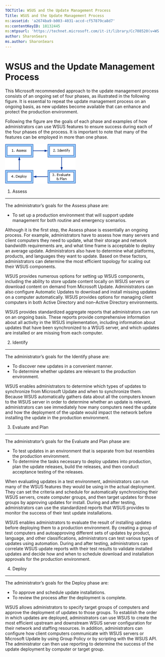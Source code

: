 ```yaml
---
TOCTitle: WSUS and the Update Management Process
Title: WSUS and the Update Management Process
ms:assetid: 'a2674ba9-b003-4031-accd-cf57879ca8d7'
ms:contentKeyID: 18132445
ms:mtpsurl: 'https://technet.microsoft.com/it-it/library/Cc708520(v=WS.10)'
author: SharonSears
ms.author: SharonSears
---
```


WSUS and the Update Management Process
======================================

This Microsoft recommended approach to the update management process consists of an ongoing set of four phases, as illustrated in the following figure. It is essential to repeat the update management process on an ongoing basis, as new updates become available that can enhance and protect the production environment.

Following the figure are the goals of each phase and examples of how administrators can use WSUS features to ensure success during each of the four phases of the process. It is important to note that many of the features can be employed in more than one phase.

![](/security-updates/images/Cc708520.dfdf34ec-7b30-4462-b807-e10a7347b771(WS.10).gif)
1. Assess
---------

The administrator’s goals for the Assess phase are:

-   To set up a production environment that will support update management for both routine and emergency scenarios.

Although it is the first step, the Assess phase is essentially an ongoing process. For example, administrators have to assess how many servers and client computers they need to update, what their storage and network bandwidth requirements are, and what time frame is acceptable to deploy an average update. Administrators also have to determine what platforms, products, and languages they want to update. Based on these factors, administrators can determine the most efficient topology for scaling out their WSUS components.

WSUS provides numerous options for setting up WSUS components, including the ability to store update content locally on WSUS servers or download content on demand from Microsoft Update. Administrators can also configure Automatic Updates to download and install missing updates on a computer automatically. WSUS provides options for managing client computers in both Active Directory and non–Active Directory environments.

WSUS provides standardized aggregate reports that administrators can run on an ongoing basis. These reports provide comprehensive information about all activity in the WSUS implementation, including information about updates that have been synchronized to a WSUS server, and which updates are installed or are missing from each computer.

2. Identify
-----------

The administrator’s goals for the Identify phase are:

-   To discover new updates in a convenient manner.
-   To determine whether updates are relevant to the production environment.

WSUS enables administrators to determine which types of updates to synchronize from Microsoft Update and when to synchronize them. Because WSUS automatically gathers data about all the computers known to the WSUS server in order to determine whether an update is relevant, administrators can see immediately how many computers need the update and how the deployment of the update would impact the network before installing the update in the production environment.

3. Evaluate and Plan
--------------------

The administrator’s goals for the Evaluate and Plan phase are:

-   To test updates in an environment that is separate from but resembles the production environment.
-   To determine the tasks necessary to deploy updates into production, plan the update releases, build the releases, and then conduct acceptance testing of the releases.

When evaluating updates in a test environment, administrators can run many of the WSUS features they would be using in the actual deployment. They can set the criteria and schedule for automatically synchronizing their WSUS servers, create computer groups, and then target updates for those groups by approving updates for install. During and after testing, administrators can use the standardized reports that WSUS provides to monitor the success of their test update installations.

WSUS enables administrators to evaluate the result of installing updates before deploying them to a production environment. By creating a group of test computers and autoapproving different sets of updates by product, language, and other classifications, administrators can test various types of updates using automation. During and after testing, administrators can correlate WSUS update reports with their test results to validate installed updates and decide how and when to schedule download and installation approvals for the production environment.

4. Deploy
---------

The administrator’s goals for the Deploy phase are:

-   To approve and schedule update installations.
-   To review the process after the deployment is complete.

WSUS allows administrators to specify target groups of computers and approve the deployment of updates to those groups. To establish the order in which updates are deployed, administrators can use WSUS to create the most efficient upstream and downstream WSUS server configuration for their network and staffing resources. In addition, administrators can configure how client computers communicate with WSUS servers or Microsoft Update by using Group Policy or by scripting with the WSUS API. The administrator can then use reporting to determine the success of the update deployment by computer or target group.
